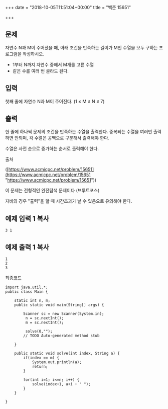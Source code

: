 +++
date = "2018-10-05T11:51:04+00:00"
title = "백준 15651"

+++
## 문제

자연수 N과 M이 주어졌을 때, 아래 조건을 만족하는 길이가 M인 수열을 모두 구하는 프로그램을 작성하시오.

* 1부터 N까지 자연수 중에서 M개를 고른 수열
* 같은 수를 여러 번 골라도 된다.

## 입력

첫째 줄에 자연수 N과 M이 주어진다. (1 ≤ M ≤ N ≤ 7)

## 출력

한 줄에 하나씩 문제의 조건을 만족하는 수열을 출력한다. 중복되는 수열을 여러번 출력하면 안되며, 각 수열은 공백으로 구분해서 출력해야 한다.

수열은 사전 순으로 증가하는 순서로 출력해야 한다.

출처

([https://www.acmicpc.net/problem/15651](https://www.acmicpc.net/problem/15651 "https://www.acmicpc.net/problem/15651"))

이 문제는 전형적인 완전탐색 문제이다 (브루트포스)

자바의 경우 "출력"을 할 때 시간초과가 날 수 있음으로 유의해야 한다.

## 예제 입력 1 복사

    3 1
    

## 예제 출력 1 복사

    1
    2
    3

최종코드

    import java.util.*;
    public class Main {
    
    	static int n, m;
    	public static void main(String[] args) {
    		
    		Scanner sc = new Scanner(System.in);
    		 n = sc.nextInt();
    		 m = sc.nextInt();
    		 
    		 solve(0,"");
    		// TODO Auto-generated method stub
    
    	}
    	
    	public static void solve(int index, String a) {
    		if(index == m) {
    			System.out.println(a);
    			return;
    		}
    		
    		for(int i=1; i<=n; i++) {
    			solve(index+1, a+i + " ");
    		}
    	}
    
    }
    
